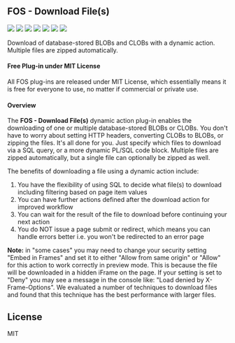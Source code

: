 ## FOS - Download File(s)

![](https://img.shields.io/badge/Plug--in_Type-Dynamic_Action-orange.svg) ![](https://img.shields.io/badge/APEX-19.2-success.svg) ![](https://img.shields.io/badge/APEX-20.1-success.svg) ![](https://img.shields.io/badge/APEX-20.2-success.svg) ![](https://img.shields.io/badge/APEX-21.1-success.svg) ![](https://img.shields.io/badge/APEX-21.2-success.svg) ![](https://img.shields.io/badge/APEX-22.1-success.svg)

Download of database-stored BLOBs and CLOBs with a dynamic action. Multiple files are zipped automatically.
<h4>Free Plug-in under MIT License</h4>
<p>
All FOS plug-ins are released under MIT License, which essentially means it is free for everyone to use, no matter if commercial or private use.
</p>
<h4>Overview</h4>
<p>The <strong>FOS - Download File(s)</strong> dynamic action plug-in enables the downloading of one or multiple database-stored BLOBs or CLOBs. You don't have to worry about setting HTTP headers, converting CLOBs to BLOBs, or zipping the files. It's all done for you. Just specify which files to download via a SQL query, or a more dynamic PL/SQL code block. Multiple files are zipped automatically, but a single file can optionally be zipped as well.</p>
<p>The benefits of downloading a file using a dynamic action include:
<ol>
    <li>You have the flexibility of using SQL to decide what file(s) to download including filtering based on page item values</li>
    <li>You can have further actions defined after the download action for improved workflow</li>
    <li>You can wait for the result of the file to download before continuing your next action</li>
    <li>You do NOT issue a page submit or redirect, which means you can handle errors better i.e. you won't be redirected to an error page</li>
</ol>
</p>
<p><strong>Note:</strong> in "some cases" you may need to change your security setting "Embed in Frames" and set it to either "Allow from same origin" or "Allow" for this action to work correctly in preview mode. This is because the file will be downloaded in a hidden iFrame on the page. If your setting is set to "Deny" you may see a message in the console like: "Load denied by X-Frame-Options". We evaluated a number of techniques to download files and found that this technique has the best performance with larger files.</p>
</p>

## License

MIT

